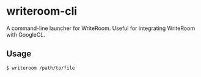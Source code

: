 writeroom-cli
=============
A command-line launcher for WriteRoom. Useful for integrating WriteRoom with GoogleCL.

Usage
-----

    $ writeroom /path/to/file
